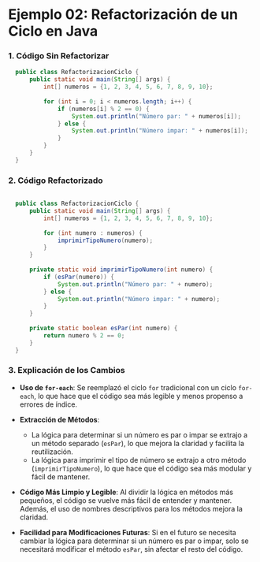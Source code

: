 # Ejemplo 02: Refactorización de un Ciclo en Java
###  1. Código Sin Refactorizar
```java
  public class RefactorizacionCiclo {
      public static void main(String[] args) {
          int[] numeros = {1, 2, 3, 4, 5, 6, 7, 8, 9, 10};
  
          for (int i = 0; i < numeros.length; i++) {
              if (numeros[i] % 2 == 0) {
                  System.out.println("Número par: " + numeros[i]);
              } else {
                  System.out.println("Número impar: " + numeros[i]);
              }
          }
      }
  }
```
### 2. Código Refactorizado
```java

  public class RefactorizacionCiclo {
      public static void main(String[] args) {
          int[] numeros = {1, 2, 3, 4, 5, 6, 7, 8, 9, 10};
  
          for (int numero : numeros) {
              imprimirTipoNumero(numero);
          }
      }
  
      private static void imprimirTipoNumero(int numero) {
          if (esPar(numero)) {
              System.out.println("Número par: " + numero);
          } else {
              System.out.println("Número impar: " + numero);
          }
      }
  
      private static boolean esPar(int numero) {
          return numero % 2 == 0;
      }
  }
```

### 3. Explicación de los Cambios

- **Uso de `for-each`**: Se reemplazó el ciclo `for` tradicional con un ciclo `for-each`, lo que hace que el código sea más legible y menos propenso a errores de índice.

- **Extracción de Métodos**:
    - La lógica para determinar si un número es par o impar se extrajo a un método separado (`esPar`), lo que mejora la claridad y facilita la reutilización.
    - La lógica para imprimir el tipo de número se extrajo a otro método (`imprimirTipoNumero`), lo que hace que el código sea más modular y fácil de mantener.

- **Código Más Limpio y Legible**: Al dividir la lógica en métodos más pequeños, el código se vuelve más fácil de entender y mantener. Además, el uso de nombres descriptivos para los métodos mejora la claridad.

- **Facilidad para Modificaciones Futuras**: Si en el futuro se necesita cambiar la lógica para determinar si un número es par o impar, solo se necesitará modificar el método `esPar`, sin afectar el resto del código.
